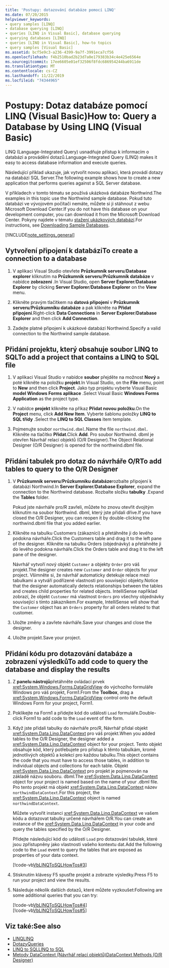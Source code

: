 ```yaml
---
title: 'Postupy: dotazování databáze pomocí LINQ'
ms.date: 07/20/2015
helpviewer_keywords:
- query samples [LINQ]
- database querying [LINQ]
- queries [LINQ in Visual Basic], database querying
- querying databases [LINQ]
- queries [LINQ in Visual Basic], how-to topics
- query samples [Visual Basic]
ms.assetid: bcf5e9c3-a236-4399-9a7f-3991eca7cf56
ms.openlocfilehash: f4b2510bad2b23d7a0e179383b34c4e425e6564e
ms.sourcegitcommit: 17ee6605e01ef32506f8fdc686954244ba6911de
ms.translationtype: MT
ms.contentlocale: cs-CZ
ms.lasthandoff: 11/22/2019
ms.locfileid: "74344965"
---
```

# <a name="how-to-query-a-database-by-using-linq-visual-basic"></a><span data-ttu-id="84a4c-102">Postupy: Dotaz databáze pomocí LINQ (Visual Basic)</span><span class="sxs-lookup"><span data-stu-id="84a4c-102">How to: Query a Database by Using LINQ (Visual Basic)</span></span>
<span data-ttu-id="84a4c-103">LINQ (Language-Integrated Query) usnadňuje přístup k informacím o databázi a provádění dotazů.</span><span class="sxs-lookup"><span data-stu-id="84a4c-103">Language-Integrated Query (LINQ) makes it easy to access database information and execute queries.</span></span>  
  
 <span data-ttu-id="84a4c-104">Následující příklad ukazuje, jak vytvořit novou aplikaci, která provádí dotazy na databázi SQL Server.</span><span class="sxs-lookup"><span data-stu-id="84a4c-104">The following example shows how to create a new application that performs queries against a SQL Server database.</span></span>  
  
 <span data-ttu-id="84a4c-105">V příkladech v tomto tématu se používá ukázková databáze Northwind.</span><span class="sxs-lookup"><span data-stu-id="84a4c-105">The examples in this topic use the Northwind sample database.</span></span> <span data-ttu-id="84a4c-106">Pokud tuto databázi ve vývojovém počítači nemáte, můžete si ji stáhnout z webu Microsoft Download Center.</span><span class="sxs-lookup"><span data-stu-id="84a4c-106">If you do not have this database on your development computer, you can download it from the Microsoft Download Center.</span></span> <span data-ttu-id="84a4c-107">Pokyny najdete v tématu [stažení ukázkových databází](../../../../framework/data/adonet/sql/linq/downloading-sample-databases.md).</span><span class="sxs-lookup"><span data-stu-id="84a4c-107">For instructions, see [Downloading Sample Databases](../../../../framework/data/adonet/sql/linq/downloading-sample-databases.md).</span></span>  
  
[!INCLUDE[note_settings_general](~/includes/note-settings-general-md.md)]  
  
## <a name="to-create-a-connection-to-a-database"></a><span data-ttu-id="84a4c-108">Vytvoření připojení k databázi</span><span class="sxs-lookup"><span data-stu-id="84a4c-108">To create a connection to a database</span></span>  
  
1. <span data-ttu-id="84a4c-109">V aplikaci Visual Studio otevřete **Průzkumník serveru**/**Database explorer** kliknutím na **Průzkumník serveru**/**Průzkumník databáze** v nabídce **zobrazení** .</span><span class="sxs-lookup"><span data-stu-id="84a4c-109">In Visual Studio, open **Server Explorer**/**Database Explorer** by clicking **Server Explorer**/**Database Explorer** on the **View** menu.</span></span>  
  
2. <span data-ttu-id="84a4c-110">Klikněte pravým tlačítkem na **datová připojení** v **Průzkumník serveru**/**Průzkumníku databáze** a pak klikněte na **Přidat připojení**.</span><span class="sxs-lookup"><span data-stu-id="84a4c-110">Right-click **Data Connections** in **Server Explorer**/**Database Explorer** and then click **Add Connection**.</span></span>  
  
3. <span data-ttu-id="84a4c-111">Zadejte platné připojení k ukázkové databázi Northwind.</span><span class="sxs-lookup"><span data-stu-id="84a4c-111">Specify a valid connection to the Northwind sample database.</span></span>  
  
## <a name="to-add-a-project-that-contains-a-linq-to-sql-file"></a><span data-ttu-id="84a4c-112">Přidání projektu, který obsahuje soubor LINQ to SQL</span><span class="sxs-lookup"><span data-stu-id="84a4c-112">To add a project that contains a LINQ to SQL file</span></span>  
  
1. <span data-ttu-id="84a4c-113">V aplikaci Visual Studio v nabídce **soubor** přejděte na možnost **Nový** a poté klikněte na položku **projekt**.</span><span class="sxs-lookup"><span data-stu-id="84a4c-113">In Visual Studio, on the **File** menu, point to **New** and then click **Project**.</span></span> <span data-ttu-id="84a4c-114">Jako typ projektu vyberte Visual Basic **model Windows Forms aplikace** .</span><span class="sxs-lookup"><span data-stu-id="84a4c-114">Select Visual Basic **Windows Forms Application** as the project type.</span></span>  
  
2. <span data-ttu-id="84a4c-115">V nabídce **projekt** klikněte na příkaz **Přidat novou položku**.</span><span class="sxs-lookup"><span data-stu-id="84a4c-115">On the **Project** menu, click **Add New Item**.</span></span> <span data-ttu-id="84a4c-116">Vyberte šablonu položky **LINQ to SQL třídy** .</span><span class="sxs-lookup"><span data-stu-id="84a4c-116">Select the **LINQ to SQL Classes** item template.</span></span>  
  
3. <span data-ttu-id="84a4c-117">Pojmenujte soubor `northwind.dbml`.</span><span class="sxs-lookup"><span data-stu-id="84a4c-117">Name the file `northwind.dbml`.</span></span> <span data-ttu-id="84a4c-118">Klikněte na tlačítko **Přidat**.</span><span class="sxs-lookup"><span data-stu-id="84a4c-118">Click **Add**.</span></span> <span data-ttu-id="84a4c-119">Pro soubor Northwind. dbml je otevřen Návrhář relací objektů (O/R Designer).</span><span class="sxs-lookup"><span data-stu-id="84a4c-119">The Object Relational Designer (O/R Designer) is opened for the northwind.dbml file.</span></span>  
  
## <a name="to-add-tables-to-query-to-the-or-designer"></a><span data-ttu-id="84a4c-120">Přidání tabulek pro dotaz do návrháře O/R</span><span class="sxs-lookup"><span data-stu-id="84a4c-120">To add tables to query to the O/R Designer</span></span>  
  
1. <span data-ttu-id="84a4c-121">V **Průzkumník serveru**/**Průzkumníku databáze**rozbalte připojení k databázi Northwind.</span><span class="sxs-lookup"><span data-stu-id="84a4c-121">In **Server Explorer**/**Database Explorer**, expand the connection to the Northwind database.</span></span> <span data-ttu-id="84a4c-122">Rozbalte složku **tabulky** .</span><span class="sxs-lookup"><span data-stu-id="84a4c-122">Expand the **Tables** folder.</span></span>  
  
     <span data-ttu-id="84a4c-123">Pokud jste návrháře pro/R zavřeli, můžete ho znovu otevřít dvojitým kliknutím na soubor Northwind. dbml, který jste přidali dříve.</span><span class="sxs-lookup"><span data-stu-id="84a4c-123">If you have closed the O/R Designer, you can reopen it by double-clicking the northwind.dbml file that you added earlier.</span></span>  
  
2. <span data-ttu-id="84a4c-124">Klikněte na tabulku Customers (zákazníci) a přetáhněte ji do levého podokna návrháře.</span><span class="sxs-lookup"><span data-stu-id="84a4c-124">Click the Customers table and drag it to the left pane of the designer.</span></span> <span data-ttu-id="84a4c-125">Klikněte na tabulku Orders (objednávky) a přetáhněte ji do levého podokna návrháře.</span><span class="sxs-lookup"><span data-stu-id="84a4c-125">Click the Orders table and drag it to the left pane of the designer.</span></span>  
  
     <span data-ttu-id="84a4c-126">Návrhář vytvoří nový objekt `Customer` a objekty `Order` pro váš projekt.</span><span class="sxs-lookup"><span data-stu-id="84a4c-126">The designer creates new `Customer` and `Order` objects for your project.</span></span> <span data-ttu-id="84a4c-127">Všimněte si, že návrhář automaticky detekuje relace mezi tabulkami a vytváří podřízené vlastnosti pro související objekty.</span><span class="sxs-lookup"><span data-stu-id="84a4c-127">Notice that the designer automatically detects relationships between the tables and creates child properties for related objects.</span></span> <span data-ttu-id="84a4c-128">IntelliSense například zobrazí, že objekt `Customer` má vlastnost `Orders` pro všechny objednávky související s tímto zákazníkem.</span><span class="sxs-lookup"><span data-stu-id="84a4c-128">For example, IntelliSense will show that the `Customer` object has an `Orders` property for all orders related to that customer.</span></span>  
  
3. <span data-ttu-id="84a4c-129">Uložte změny a zavřete návrháře.</span><span class="sxs-lookup"><span data-stu-id="84a4c-129">Save your changes and close the designer.</span></span>  
  
4. <span data-ttu-id="84a4c-130">Uložte projekt.</span><span class="sxs-lookup"><span data-stu-id="84a4c-130">Save your project.</span></span>  
  
## <a name="to-add-code-to-query-the-database-and-display-the-results"></a><span data-ttu-id="84a4c-131">Přidání kódu pro dotazování databáze a zobrazení výsledků</span><span class="sxs-lookup"><span data-stu-id="84a4c-131">To add code to query the database and display the results</span></span>  
  
1. <span data-ttu-id="84a4c-132">Z **panelu nástrojů**přetáhněte ovládací prvek <xref:System.Windows.Forms.DataGridView> do výchozího formuláře Windows pro váš projekt, Form1.</span><span class="sxs-lookup"><span data-stu-id="84a4c-132">From the **Toolbox**, drag a <xref:System.Windows.Forms.DataGridView> control onto the default Windows Form for your project, Form1.</span></span>  
  
2. <span data-ttu-id="84a4c-133">Poklikejte na Form1 a přidejte kód do události `Load` formuláře.</span><span class="sxs-lookup"><span data-stu-id="84a4c-133">Double-click Form1 to add code to the `Load` event of the form.</span></span>  
  
3. <span data-ttu-id="84a4c-134">Když jste přidali tabulky do návrháře pro/R, Návrhář přidal objekt <xref:System.Data.Linq.DataContext> pro váš projekt.</span><span class="sxs-lookup"><span data-stu-id="84a4c-134">When you added tables to the O/R Designer, the designer added a <xref:System.Data.Linq.DataContext> object for your project.</span></span> <span data-ttu-id="84a4c-135">Tento objekt obsahuje kód, který potřebujete pro přístup k těmto tabulkám, kromě jednotlivých objektů a kolekcí pro každou tabulku.</span><span class="sxs-lookup"><span data-stu-id="84a4c-135">This object contains the code that you must have to access those tables, in addition to individual objects and collections for each table.</span></span> <span data-ttu-id="84a4c-136">Objekt <xref:System.Data.Linq.DataContext> pro projekt je pojmenován na základě názvu souboru. dbml.</span><span class="sxs-lookup"><span data-stu-id="84a4c-136">The <xref:System.Data.Linq.DataContext> object for your project is named based on the name of your .dbml file.</span></span> <span data-ttu-id="84a4c-137">Pro tento projekt má objekt <xref:System.Data.Linq.DataContext> název `northwindDataContext`.</span><span class="sxs-lookup"><span data-stu-id="84a4c-137">For this project, the <xref:System.Data.Linq.DataContext> object is named `northwindDataContext`.</span></span>  
  
     <span data-ttu-id="84a4c-138">Můžete vytvořit instanci <xref:System.Data.Linq.DataContext> ve vašem kódu a dotazovat tabulky určené návrhářem O/R.</span><span class="sxs-lookup"><span data-stu-id="84a4c-138">You can create an instance of the <xref:System.Data.Linq.DataContext> in your code and query the tables specified by the O/R Designer.</span></span>  
  
     <span data-ttu-id="84a4c-139">Přidejte následující kód do události `Load` pro dotazování tabulek, které jsou zpřístupněny jako vlastnosti vašeho kontextu dat.</span><span class="sxs-lookup"><span data-stu-id="84a4c-139">Add the following code to the `Load` event to query the tables that are exposed as properties of your data context.</span></span>  
  
     [!code-vb[VbLINQToSQLHowTos#3](~/samples/snippets/visualbasic/VS_Snippets_VBCSharp/VbLINQtoSQLHowTos/VB/Form2.vb#3)]  
  
4. <span data-ttu-id="84a4c-140">Stisknutím klávesy F5 spusťte projekt a zobrazte výsledky.</span><span class="sxs-lookup"><span data-stu-id="84a4c-140">Press F5 to run your project and view the results.</span></span>  
  
5. <span data-ttu-id="84a4c-141">Následuje několik dalších dotazů, které můžete vyzkoušet:</span><span class="sxs-lookup"><span data-stu-id="84a4c-141">Following are some additional queries that you can try:</span></span>  
  
     [!code-vb[VbLINQToSQLHowTos#4](~/samples/snippets/visualbasic/VS_Snippets_VBCSharp/VbLINQtoSQLHowTos/VB/Form2.vb#4)]  
    [!code-vb[VbLINQToSQLHowTos#5](~/samples/snippets/visualbasic/VS_Snippets_VBCSharp/VbLINQtoSQLHowTos/VB/Form2.vb#5)]  
  
## <a name="see-also"></a><span data-ttu-id="84a4c-142">Viz také:</span><span class="sxs-lookup"><span data-stu-id="84a4c-142">See also</span></span>

- [<span data-ttu-id="84a4c-143">LINQ</span><span class="sxs-lookup"><span data-stu-id="84a4c-143">LINQ</span></span>](../../../../visual-basic/programming-guide/language-features/linq/index.md)
- [<span data-ttu-id="84a4c-144">Dotazy</span><span class="sxs-lookup"><span data-stu-id="84a4c-144">Queries</span></span>](../../../../visual-basic/language-reference/queries/index.md)
- [<span data-ttu-id="84a4c-145">LINQ to SQL</span><span class="sxs-lookup"><span data-stu-id="84a4c-145">LINQ to SQL</span></span>](../../../../framework/data/adonet/sql/linq/index.md)
- [<span data-ttu-id="84a4c-146">Metody DataContext (Návrhář relací objektů)</span><span class="sxs-lookup"><span data-stu-id="84a4c-146">DataContext Methods (O/R Designer)</span></span>](/visualstudio/data-tools/datacontext-methods-o-r-designer)
